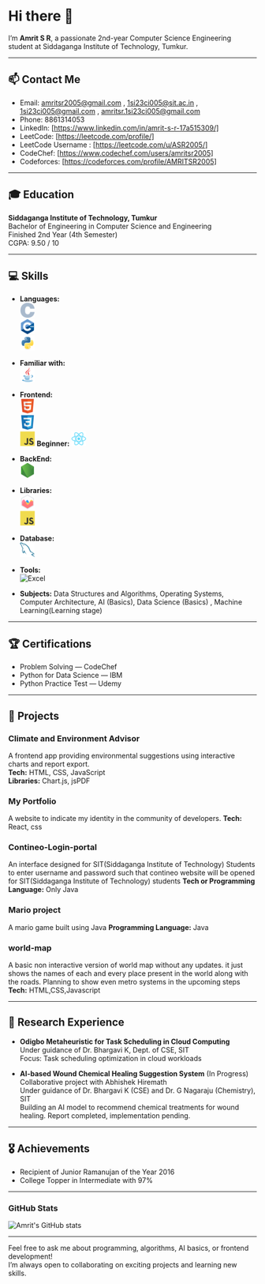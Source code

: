 # Hi there 👋

I’m **Amrit S R**, a passionate 2nd-year Computer Science Engineering student at Siddaganga Institute of Technology, Tumkur.

---

## 📫 Contact Me

- Email: amritsr2005@gmail.com  , 1si23ci005@sit.ac.in , 1si23ci005@gmail.com , amritsr.1si23ci005@gmail.com
- Phone: 8861314053  
- LinkedIn: [https://www.linkedin.com/in/amrit-s-r-17a515309/]  
- LeetCode: [https://leetcode.com/profile/]
- LeetCode Username : [https://leetcode.com/u/ASR2005/]
- CodeChef: [https://www.codechef.com/users/amritsr2005]  
- Codeforces: [https://codeforces.com/profile/AMRITSR2005]  

---

## 🎓 Education

**Siddaganga Institute of Technology, Tumkur**  
Bachelor of Engineering in Computer Science and Engineering  
Finished  2nd Year (4th Semester)  
CGPA: 9.50 / 10

---

## 💻 Skills

- **Languages:**  
  <img src="https://raw.githubusercontent.com/devicons/devicon/master/icons/c/c-original.svg" alt="C" width="30" height="30"/>  
  <img src="https://raw.githubusercontent.com/devicons/devicon/master/icons/cplusplus/cplusplus-original.svg" alt="C++" width="30" height="30"/>  
  <img src="https://raw.githubusercontent.com/devicons/devicon/master/icons/python/python-original.svg" alt="Python" width="30" height="30"/>

- **Familiar with:**  
  <img src="https://raw.githubusercontent.com/devicons/devicon/master/icons/java/java-original.svg" alt="Java" width="30" height="30"/>

- **Frontend:**  
  <img src="https://raw.githubusercontent.com/devicons/devicon/master/icons/html5/html5-original.svg" alt="HTML5" width="30" height="30"/>  
  <img src="https://raw.githubusercontent.com/devicons/devicon/master/icons/css3/css3-original.svg" alt="CSS3" width="30" height="30"/>  
  <img src="https://raw.githubusercontent.com/devicons/devicon/master/icons/javascript/javascript-original.svg" alt="JavaScript" width="30" height="30"/>
  **Beginner:**
  <img src = "https://raw.githubusercontent.com/devicons/devicon/master/icons/react/react-original.svg" alt="React" width="30" height="30"/>

- **BackEnd:**  
  <img src="https://raw.githubusercontent.com/devicons/devicon/master/icons/nodejs/nodejs-original.svg" alt="Node.js" width="30" height="30"/>

- **Libraries:**  
  <img src="https://raw.githubusercontent.com/devicons/devicon/master/icons/chartjs/chartjs-original.svg" alt="Chart.js" width="30" height="30"/>  
  <img src="https://raw.githubusercontent.com/devicons/devicon/master/icons/javascript/javascript-original.svg" alt="jsPDF (JavaScript)" width="30" height="30"/>

- **Database:**  
  <img src="https://raw.githubusercontent.com/devicons/devicon/master/icons/mysql/mysql-original.svg" alt="MySQL" width="30" height="30"/>

- **Tools:**  
  ![Excel](https://img.shields.io/badge/-Excel-217346?style=for-the-badge&logo=microsoft-excel&logoColor=white)
- **Subjects:** Data Structures and Algorithms, Operating Systems, Computer Architecture, AI (Basics), Data Science (Basics) , Machine Learning(Learning stage) 

---

## 🏆 Certifications

- Problem Solving — CodeChef  
- Python for Data Science — IBM  
- Python Practice Test — Udemy  

---

## 🚀 Projects

### Climate and Environment Advisor  
A frontend app providing environmental suggestions using interactive charts and report export.  
**Tech:** HTML, CSS, JavaScript  
**Libraries:** Chart.js, jsPDF  

### My Portfolio
A website to indicate my identity in the community of developers.
**Tech:**  React, css

### Contineo-Login-portal
An interface designed for SIT(Siddaganga Institute of Technology) Students to enter username and password such that contineo website will be opened for SIT(Siddaganga Institute of Technology) students
**Tech or Programming Language:** Only Java

### Mario project
A mario game built using Java
**Programming Language:** Java

### world-map
A basic non interactive version of world map without any updates. it just shows the names of each and every place present in the world along with the roads. Planning to show even metro systems in the upcoming steps
**Tech:** HTML,CSS,Javascript

---

## 🔬 Research Experience

- **Odigbo Metaheuristic for Task Scheduling in Cloud Computing**  
  Under guidance of Dr. Bhargavi K, Dept. of CSE, SIT  
  Focus: Task scheduling optimization in cloud workloads  

- **AI-based Wound Chemical Healing Suggestion System** (In Progress)  
  Collaborative project with Abhishek Hiremath  
  Under guidance of Dr. Bhargavi K (CSE) and Dr. G Nagaraju (Chemistry), SIT  
  Building an AI model to recommend chemical treatments for wound healing. Report completed, implementation pending.  

---

## 🎖 Achievements

- Recipient of Junior Ramanujan of the Year 2016  
- College Topper in Intermediate with 97%  

---

### GitHub Stats

![Amrit's GitHub stats](https://github-readme-stats.vercel.app/api?username=amritsharan&show_icons=true&theme=radical)

---

Feel free to ask me about programming, algorithms, AI basics, or frontend development!  
I’m always open to collaborating on exciting projects and learning new skills.

